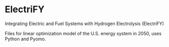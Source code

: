 # ElectriFY
Integrating Electric and Fuel Systems with Hydrogen Electrolysis (ElectriFY)

Files for linear optimization model of the U.S. energy system in 2050, uses Python and Pyomo.
